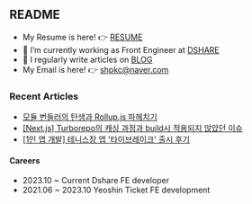 
## README

- My Resume is here! 👉 [RESUME](https://teveloper.notion.site/Sihyung-Park-75d6d11045fa437fbf34fb467e56914c)
- 🌱 I’m currently working as Front Engineer at [DSHARE](https://www.dshare.co.kr/)
- 📝 I regularly write articles on [BLOG](https://teveloper.tistory.com/)
- My Email is here! 👉  shpkc@naver.com

### Recent Articles
- [모듈 번들러의 탄생과 Rollup.js 파헤치기](https://teveloper.tistory.com/78)
- [[Next.js] Turborepo의 캐싱 과정과 build시 적용되지 않았던 이슈](https://teveloper.tistory.com/77)
- [[1인 앱 개발] 테니스장 앱 '타이브레이크' 출시 후기](https://teveloper.tistory.com/70)

#### Careers
- 2023.10 ~ Current Dshare FE developer
- 2021.06 ~ 2023.10 Yeoshin Ticket FE development
